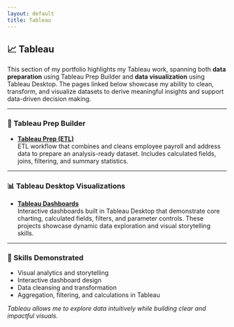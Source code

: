 ```yaml
---
layout: default
title: Tableau
---
```


## 📈 Tableau

This section of my portfolio highlights my Tableau work, spanning both **data preparation** using Tableau Prep Builder and **data visualization** using Tableau Desktop. The pages linked below showcase my ability to clean, transform, and visualize datasets to derive meaningful insights and support data-driven decision making.

---

### 🔧 Tableau Prep Builder
- **[Tableau Prep (ETL)](/tableau/tableau-prep-etl)**  
  ETL workflow that combines and cleans employee payroll and address data to prepare an analysis-ready dataset. Includes calculated fields, joins, filtering, and summary statistics.

---

### 📊 Tableau Desktop Visualizations
- **[Tableau Dashboards](/tableau/tableau-dashboards)**  
  Interactive dashboards built in Tableau Desktop that demonstrate core charting, calculated fields, filters, and parameter controls. These projects showcase dynamic data exploration and visual storytelling skills.

---

### 🧠 Skills Demonstrated
- Visual analytics and storytelling  
- Interactive dashboard design  
- Data cleansing and transformation  
- Aggregation, filtering, and calculations in Tableau

_Tableau allows me to explore data intuitively while building clear and impactful visuals._
